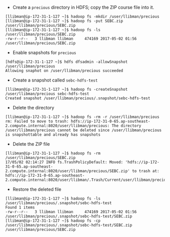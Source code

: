 * Create a `precious` directory in HDFS; copy the ZIP course file into it.

```
[llibman@ip-172-31-1-127 ~]$ hadoop fs -mkdir /user/llibman/precious
[llibman@ip-172-31-1-127 ~]$ hadoop fs -put SEBC.zip /user/llibman/precious/SEBC.zip
[llibman@ip-172-31-1-127 ~]$ hadoop fs -ls /user/llibman/precious/SEBC.zip
-rw-r--r--   3 llibman llibman     474169 2017-05-02 01:56 /user/llibman/precious/SEBC.zip
```

* Enable snapshots for `precious`

```
[hdfs@ip-172-31-1-127 ~]$ hdfs dfsadmin -allowSnapshot /user/llibman/precious
Allowing snaphot on /user/llibman/precious succeeded
```

* Create a snapshot called `sebc-hdfs-test`

```
[llibman@ip-172-31-1-127 ~]$ hadoop fs -createSnapshot /user/llibman/precious sebc-hdfs-test
Created snapshot /user/llibman/precious/.snapshot/sebc-hdfs-test
```

* Delete the directory

```
[llibman@ip-172-31-1-127 ~]$ hadoop fs -rm -r /user/llibman/precious
rm: Failed to move to trash: hdfs://ip-172-31-0-65.ap-southeast-2.compute.internal:8020/user/llibman/precious: The directory /user/llibman/precious cannot be deleted since /user/llibman/precious is snapshottable and already has snapshots
```

* Delete the ZIP file

```
[llibman@ip-172-31-1-127 ~]$ hadoop fs -rm /user/llibman/precious/SEBC.zip
17/05/02 02:14:27 INFO fs.TrashPolicyDefault: Moved: 'hdfs://ip-172-31-0-65.ap-southeast-2.compute.internal:8020/user/llibman/precious/SEBC.zip' to trash at: hdfs://ip-172-31-0-65.ap-southeast-2.compute.internal:8020/user/llibman/.Trash/Current/user/llibman/precious/SEBC.zip
```

* Restore the deleted file 

```
[llibman@ip-172-31-1-127 ~]$ hadoop fs -ls /user/llibman/precious/.snapshot/sebc-hdfs-test
Found 1 items
-rw-r--r--   3 llibman llibman     474169 2017-05-02 01:56 /user/llibman/precious/.snapshot/sebc-hdfs-test/SEBC.zip
[llibman@ip-172-31-1-127 ~]$ hadoop fs -cp /user/llibman/precious/.snapshot/sebc-hdfs-test/SEBC.zip /user/llibman/precious/SEBC.zip
```


